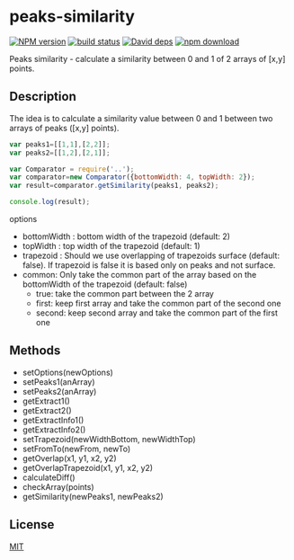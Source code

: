 # peaks-similarity

  [![NPM version][npm-image]][npm-url]
  [![build status][travis-image]][travis-url]
  [![David deps][david-image]][david-url]
  [![npm download][download-image]][download-url]

Peaks similarity - calculate a similarity between 0 and 1  of 2 arrays of [x,y] points.

## Description

The idea is to calculate a similarity value between 0 and 1 between two arrays of peaks ([x,y] points).

```javascript
var peaks1=[[1,1],[2,2]];
var peaks2=[[1,2],[2,1]];

var Comparator = require('..');
var comparator=new Comparator({bottomWidth: 4, topWidth: 2});
var result=comparator.getSimilarity(peaks1, peaks2);

console.log(result);
```

options
 * bottomWidth : bottom width of the trapezoid (default: 2)
 * topWidth : top width of the trapezoid (default: 1)
 * trapezoid : Should we use overlapping of trapezoids surface (default: false). If trapezoid is false it is based only on peaks and not surface.
 * common: Only take the common part of the array based on the bottomWidth of the trapezoid (default: false)
   * true: take the common part between the 2 array
   * first: keep first array and take the common part of the second one
   * second: keep second array and take the common part of the first one

## Methods

* setOptions(newOptions)
* setPeaks1(anArray)
* setPeaks2(anArray)
* getExtract1()
* getExtract2()
* getExtractInfo1()
* getExtractInfo2()
* setTrapezoid(newWidthBottom, newWidthTop)
* setFromTo(newFrom, newTo)
* getOverlap(x1, y1, x2, y2)
* getOverlapTrapezoid(x1, y1, x2, y2)
* calculateDiff()
* checkArray(points)
* getSimilarity(newPeaks1, newPeaks2)

## License

  [MIT](./LICENSE)

[npm-image]: https://img.shields.io/npm/v/peaks-similarity.svg?style=flat-square
[npm-url]: https://www.npmjs.com/package/peaks-similarity
[travis-image]: https://img.shields.io/travis/cheminfo-js/peaks-similarity/master.svg?style=flat-square
[travis-url]: https://travis-ci.org/cheminfo-js/peaks-similarity
[david-image]: https://img.shields.io/david/cheminfo-js/peaks-similarity.svg?style=flat-square
[david-url]: https://david-dm.org/cheminfo-js/peaks-similarity
[download-image]: https://img.shields.io/npm/dm/peaks-similarity.svg?style=flat-square
[download-url]: https://www.npmjs.com/package/peaks-similarity
